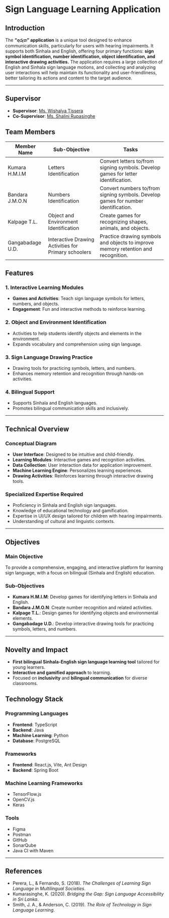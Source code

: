 # Sign Language Learning Application

## Introduction
The  **“අරුත”  application** is a unique tool designed to enhance communication skills, particularly for users with hearing impairments. It supports both Sinhala and English, offering four primary functions: **sign symbol identification, number identification, object identification, and interactive drawing activities.** The application requires a large collection of English and Sinhala sign language motions, and collecting and analyzing user interactions will help maintain its functionality and user-friendliness, better tailoring its actions and content to the target audience.

---
## Supervisor

- **Supervisor**: [Ms. Wishalya Tissera](https://www.linkedin.com/in/wishalya-tissera/)
- **Co-Supervisor**: [Ms. Shalini Rupasinghe](https://www.linkedin.com/in/shalini-rupasinghe/)

## Team Members

| Member Name         | Sub-Objective                      | Tasks                                |
|---------------------|------------------------------------|--------------------------------------|
| Kumara H.M.I.M      | Letters Identification            | Convert letters to/from signing symbols. Develop games for letter identification. |
| Bandara J.M.O.N     | Numbers Identification            | Convert numbers to/from signing symbols. Develop games for number identification. |
| Kalpage T.L.        | Object and Environment Identification | Create games for recognizing shapes, animals, and objects. |
| Gangabadage U.D.    | Interactive Drawing Activities for Primary schoolers | Practice drawing symbols and objects to improve memory retention and recognition. |

## Features

### 1. **Interactive Learning Modules**
- **Games and Activities**: Teach sign language symbols for letters, numbers, and objects.
- **Engagement**: Fun and interactive methods to reinforce learning.

### 2. **Object and Environment Identification**
- Activities to help students identify objects and elements in the environment.
- Expands vocabulary and comprehension using sign language.

### 3. **Sign Language Drawing Practice**
- Drawing tools for practicing symbols, letters, and numbers.
- Enhances memory retention and recognition through hands-on activities.

### 4. **Bilingual Support**
- Supports Sinhala and English languages.
- Promotes bilingual communication skills and inclusively.

---

## Technical Overview

### Conceptual Diagram
- **User Interface**: Designed to be intuitive and child-friendly.
- **Learning Modules**: Interactive games and recognition activities.
- **Data Collection**: User interaction data for application improvement.
- **Machine Learning Engine**: Personalizes learning experiences.
- **Drawing Activities**: Reinforces learning through interactive drawing tools.

### Specialized Expertise Required
- Proficiency in Sinhala and English sign languages.
- Knowledge of educational technology and gamification.
- Expertise in UI/UX design tailored for children with hearing impairments.
- Understanding of cultural and linguistic contexts.

---

## Objectives

### Main Objective
To provide a comprehensive, engaging, and interactive platform for learning sign language, with a focus on bilingual (Sinhala and English) education.

### Sub-Objectives
- **Kumara H.M.I.M**: Develop games for identifying letters in Sinhala and English.
- **Bandara J.M.O.N**: Create number recognition and related activities.
- **Kalpage T.L.**: Design games for identifying objects and environmental elements.
- **Gangabadage U.D.**: Develop interactive drawing tools for practicing symbols, letters, and numbers.

---

## Novelty and Impact
- **First bilingual Sinhala-English sign language learning tool** tailored for young learners.
- **Interactive and gamified approach** to learning.
- Focused on **inclusivity** and **bilingual communication** for diverse classrooms.

## Technology Stack

### Programming Languages
- **Frontend**: TypeScript
- **Backend**: Java
- **Machine Learning**: Python
- **Database**: PostgreSQL

### Frameworks
- **Frontend**: React.js, Vite, Ant Design
- **Backend**: Spring Boot

### Machine Learning Frameworks
- TensorFlow.js
- OpenCV.js
- Keras

### Tools
- Figma
- Postman
- GitHub
- SonarQube
- Java CI with Maven


---

## References
- Perera, L., & Fernando, S. (2018). *The Challenges of Learning Sign Language in Multilingual Societies*.
- Kumarasinghe, K. (2020). *Bridging the Gap: Sign Language Accessibility in Sri Lanka*.
- Smith, J. A., & Anderson, C. (2019). *The Role of Technology in Sign Language Learning*.

